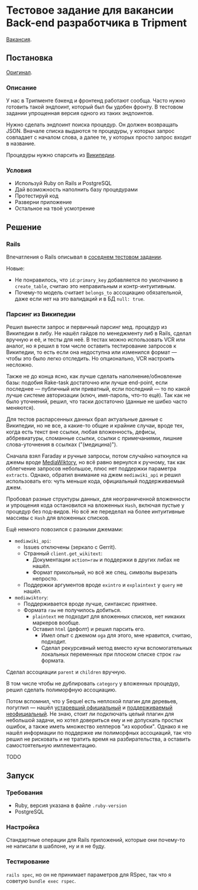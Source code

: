 # Тестовое задание для вакансии Back-end разработчика в Tripment

[Вакансия](https://career.habr.com/vacancies/1000059509).

## Постановка

[Оригинал](https://github.com/tripment/test-tasks/blob/326bc8d/tripment-backend/README.md).

### Описание

У нас в Трипменте бэкенд и фронтенд работают сообща.
Часто нужно готовить такой эндпоинт, который был бы удобен фронту.
В тестовом задании упрощенная версия одного из таких эндпоинтов.

Нужно сделать эндпоинт поиска процедур. Он должен возвращать JSON.
Вначале списка выдаются те процедуры, у которых запрос совпадает с началом слова,
а далее те, у которых просто запрос входит в название.

Процедуры нужно спарсить из [Википедии](https://en.wikipedia.org/wiki/Medical_procedure#List_of_medical_procedures).

### Условия

- Используй Ruby on Rails и PostgreSQL
- Дай возможность наполнить базу процедурами
- Протестируй код
- Разверни приложение
- Остальное на твоё усмотрение

## Решение

### Rails

Впечатления о Rails описывал в [соседнем тестовом задании](https://github.com/AlexWayfer/realy_job_test#rails).

Новые:

*   Не понравилось, что `id:primary_key` добавляется по умолчанию в `create_table`,
    считаю это неправильным и контр-интуитивным.
*   Почему-то модель считает `belongs_to` ассоциацию обязательной, даже если нет на это валидаций
    и в БД `null: true`.

### Парсинг из Википедии

Решил вынести запрос и первичный парсинг мед. процедур из Википедии в либу.
Не нашёл гайдов по менеджменту либ в Rails, сделал вручную и её, и тесты для неё.
В тестах можно использовать VCR или аналог, но я решил в том числе оставить тестирование запросов
к Википедии, то есть если она недоступна или изменился формат — чтобы это было легко отследить.
Но опционально, VCR настроить несложно.

Также не до конца ясно, как лучше сделать наполнение/обновление базы:
подобия Rake-task достаточно или лучше end-point, если последнее — публичный или приватный,
если последний — то по какой лучше системе авторизации (ключ, имя-пароль, что-то ещё).
Так как не было уточнений, решил, что таски достаточно (данные не шибко часто меняются).

Для тестов распарсенных данных брал актуальные данные с Википедии, но не все,
а какие-то общие и крайние случаи, вроде тех, когда есть текст вне ссылки, любая вложенность,
дефисы, аббревиатуры, сломанные ссылки, ссылки с примечаниями,
лишние слова-уточнения в ссылках ("(медицина)").

Сначала взял Faraday и ручные запросы, потом случайно наткнулся на джемы вроде
[MediaWiktory](https://github.com/molybdenum-99/mediawiktory), но всё равно вернулся к ручному,
так как облегчение запросов небольшое, плюс нет поддержки параметра `extracts`.
Однако, обратил внимание на джем `mediawiki_api` и решил использовать его:
чуть меньше кода, официальный поддерживаемый джем.

Пробовал разные структуры данных, для неограниченной вложенности и упрощения кода
остановился на вложенных `Hash`, включая пустые у процедур без под-видов.
Но всё же переделал на более интуитивные массивы с `Hash` для вложенных списков.

Ещё немного повозился с разными джемами:
*   `mediawiki_api`:
    *   Issues отключены (зеркало с Gerrit).
    *   Странный `client.get_wikitext`:
        *   Документации `action=raw` и поддержки в других либах не нашёл.
        *   Формат прикольный, но всё же спец. символы вырезать непросто.
    *   Поддержки аргументов вроде `exintro` и `explaintext` у `query` не нашёл.
*   `mediawiktory`:
    *   Поддерживается вроде лучше, синтаксис приятнее.
    *   Формата `raw` не получилось добиться.
        *   `plaintext` не подходит для вложенных списков, нет никаких маркеров вообще.
        *   Оставил `html` (дефолт) и решил парсить его.
            *   Имел опыт с джемом `oga` для этого, мне нравится, считаю, подходит.
            *   Сделал рекурсивный метод вместо кучи вспомогательных локальных переменных
                при плоском списке строк `raw` формата.

Сделал ассоциации `parent` и `children` вручную.

В том числе чтобы не дублировать `category` у вложенных процедур,
решил сделать полиморфную ассоциацию.

Потом вспомнил, что у Sequel есть неплохой плагин для деревьев, погуглил — нашёл
[устаревший официальный](https://github.com/rails/acts_as_tree)
и [поддерживаемый неофициальный](https://github.com/stefankroes/ancestry).
Не знаю, стоит ли подключать целый плагин для небольшой задачи, но хотел довериться ему
и не допускать простых ошибок, а также иметь множество хелперов "из коробки".
Однако я не нашёл информации по поддержке им полиморфных ассоциаций, так что решил не рисковать
и не тратить время на разбирательства, а оставить самостоятельную имплементацию.

TODO

## Запуск

### Требования

*   Ruby, версия указана в файле `.ruby-version`
*   PostgreSQL

### Настройка

Стандартные операции для Rails приложений, которые они почему-то не написали в шаблоне,
ну и я не буду.

### Тестирование

`rails spec`, но он не принимает параметров для RSpec, так что я советую `bundle exec rspec`.

